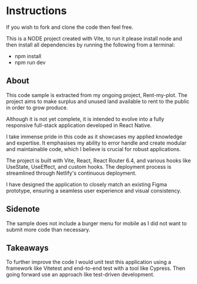 
# Instructions

If you wish to fork and clone the code then feel free. 

This is a NODE project created with Vite, to run it please install node and then install all dependencies by running the following from a terminal:

- npm install
- npm run dev

## About

This code sample is extracted from my ongoing project, Rent-my-plot. The project aims to make surplus and unused land available to rent to the public in order to grow produce. 

Although it is not yet complete, it is intended to evolve into a fully responsive full-stack application developed in React Native.

I take immense pride in this code as it showcases my applied knowledge and expertise. It emphasises my ability to error handle and create modular and maintainable code, which I believe is crucial for robust applications.

The project is built with Vite, React, React Router 6.4, and various hooks like UseState, UseEffect, and custom hooks. The deployment process is streamlined through Netlify's continuous deployment.

I have designed the application to closely match an existing Figma prototype, ensuring a seamless user experience and visual consistency.

## Sidenote
The sample does not include a burger menu for mobile as I did not want to submit more code than necessary.

## Takeaways

To further improve the code I would unit test this application using a framework like Vitetest and end-to-end test with a tool like Cypress. Then going forward use an approach like test-driven development.




